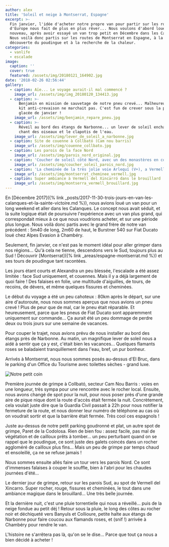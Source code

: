 ```yaml
---
author: alex
title: 'Soleil et neige à Montserrat, Espagne'
excerpt: >-
  Fin janvier, l'idée d'acheter notre propre van pour partir sur les routes
  d'Europe nous fait de plus en plus rêver... Nous voulons d'abord louer à
  nouveau, après avoir essayé un van trop petit en Décembre dans les Calanques.
  Nous voilà donc partis sur les routes de Montserrat en Espagne, à la
  découverte du poudingue et à la recherche de la chaleur.
categories:
  - vanlife
  - escalade
image:
  caption: ''
  cover: true
  featured: /assets/img/20180121_164902.jpg
date: '2018-02-26 02:56:44'
gallery:
  - caption: Aïe... Le voyage aurait-il mal commencé ?
    image_url: /assets/img/img_20180120_134413.jpg
  - caption: >-
      Benjamin en mission de sauvetage de notre pneu crevé... Malheureusement le
      kit anti-crevaison ne marchait pas. C'est fun de crever sous la pluie
      glacée de janvier !
    image_url: /assets/img/benjamin_repare_pneu.jpg
  - caption: >-
      Réveil au bord des étangs de Narbonne... un lever de soleil enchanteur, le
      chant des oiseaux et le clapotis de l'eau.
    image_url: /assets/img/lever_de_soleil_a_narbonne.jpg
  - caption: Site de couenne à Collbató (Cam nou barris)
    image_url: /assets/img/couenne_collbato.jpg
  - caption: Les parois de la face Nord
    image_url: /assets/img/parois_nord_original.jpg
  - caption: 'Coucher de soleil côté Nord, avec un des monastères en contrebas'
    image_url: /assets/img/coucher_soleil_parois_nord.jpg
  - caption: 'La cheminée de la très jolie voie Arlequí (V+), a Vermell del Xincarró '
    image_url: /assets/img/montserrat_cheminee_vermell.jpg
  - caption: Super ambiance à Vermell del Xincarró dans le brouillard
    image_url: /assets/img/montserra_vermell_brouillard.jpg
---
```

En [Décembre 2017]({% link _posts/2017-11-30-trois-jours-en-van-les-calanques-et-la-sainte-victoire.md %}), nous avions loué un van pour un long weekend et aller dans les Calanques. Le concept nous avait séduit, et la suite logique était de poursuivre l'expérience avec un van plus grand, qui correspondait mieux à ce que nous voudrions acheter, et sur une période plus longue. Nous voilà donc partis avec le grand frère de notre van précédent : 5m40 de long, 2m60 de haut, le Burstner 540 sur Fiat Ducato loué chez Alpes Evasion à Chambéry.

Seulement, fin janvier, ce n'est pas le moment idéal pour aller grimper dans nos régions... Qu'à cela ne tienne, descendons vers le Sud, toujours plus au Sud ! Découvrir [Montserrat]({% link _areas/espagne-montserrat.md %}) et ses tours de poudingue tant racontées.

Les jours étant courts et Alexandra un peu blessée, l'escalade a été assez limitée : face Sud uniquement, et couennes. Mais il y a déjà largement de quoi faire ! Des falaises en folie, une multitude d'aiguilles, de tours, de recoins, de dévers, et même quelques fissures et cheminées.

Le début du voyage a été un peu cahoteux : 80km après le départ, sur une aire d'autoroute, nous nous sommes aperçus que nous avions un pneu crevé ! Plus de peur que de mal, car le pneu était réparable. Et heureusement, parce que les pneus de Fiat Ducato sont apparemment uniquement sur commande... Ça aurait été un peu dommage de perdre deux ou trois jours sur une semaine de vacances.

Pour couper le trajet, nous avions prévu de nous installer au bord des étangs près de Narbonne. Au matin, un magnifique lever de soleil nous a aidé à sentir que ça y est, c'était bien les vacances... Quelques flamants roses se baladaient tranquillement dans l'eau, bref, un pur bonheur.

Arrivés à Montserrat, nous nous sommes posés au-dessus d'El Bruc, dans le parking d'un Office du Tourisme avec toilettes sèches - grand luxe.

![Notre petit coin](/assets/img/notre_petit_coin.jpg)

 Première journée de grimpe à Collbató, secteur Cam Nou Barris : voies en une longueur, très sympa pour une rencontre avec le rocher local. Ensuite, nous avons changé de spot pour la nuit, pour nous poser près d'une grande aire de pique nique dont la route d'accès était fermée la nuit. Concrètement, cela voulait juste dire que la Guardia Civil passait à 22h pour nous notifier la fermeture de la route, et nous donner leur numéro de téléphone au cas où on voudrait sortir et que la barrière était fermée. Très cool ces espagnols !

Juste au-dessus de notre petit parking goudronné et plat, un autre spot de grimpe, Paret de la Codolosa. Rien de bien fou : assez facile, pas mal de végétation et de cailloux prêts à tomber... un peu perturbant quand on se rappel que le poudingue, ce sont juste des galets coincés dans un rocher aggloméré de cailloux plus fins... Mais un peu de grimpe par temps chaud et ensoleillé, ça ne se refuse jamais !

Nous sommes ensuite allés faire un tour vers les parois Nord. Ce sont d'immenses falaises à couper le souffle, bien à l'abri pour les chaudes journées d'été...

Le dernier jour de grimpe, retour sur les parois Sud, au spot de Vermell del Xincarro. Super rocher, rouge, fissures et cheminées, le tout dans une ambiance magique dans le brouillard... Une très belle journée.

Et la dernière nuit, c'est une pluie torrentielle qui nous a réveillé... puis de la neige fondue au petit déj ! Retour sous la pluie, le long des côtes au rocher noir et déchiqueté vers Banyuls et Collioure, petite halte aux étangs de Narbonne pour faire coucou aux flamands roses, et (snif !) arrivée à Chambéry pour rendre le van.

L'histoire ne s'arrêtera pas là, qu'on se le dise... Parce que tout ça nous a bien décidé à acheter !
